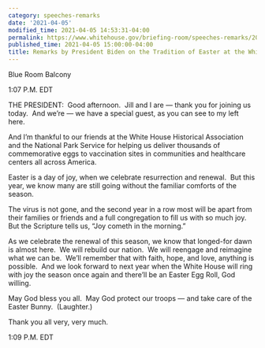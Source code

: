```yaml
---
category: speeches-remarks
date: '2021-04-05'
modified_time: 2021-04-05 14:53:31-04:00
permalink: https://www.whitehouse.gov/briefing-room/speeches-remarks/2021/04/05/remarks-by-president-biden-on-the-tradition-of-easter-at-the-white-house/
published_time: 2021-04-05 15:00:00-04:00
title: Remarks by President Biden on the Tradition of Easter at the White House
---
```

 
Blue Room Balcony

  
1:07 P.M. EDT  
  
THE PRESIDENT:  Good afternoon.  Jill and I are — thank you for joining
us today.  And we’re — we have a special guest, as you can see to my
left here.  
  
And I’m thankful to our friends at the White House Historical
Association and the National Park Service for helping us deliver
thousands of commemorative eggs to vaccination sites in communities and
healthcare centers all across America.  
  
Easter is a day of joy, when we celebrate resurrection and renewal.  But
this year, we know many are still going without the familiar comforts of
the season.   
  
The virus is not gone, and the second year in a row most will be apart
from their families or friends and a full congregation to fill us with
so much joy.  But the Scripture tells us, “Joy cometh in the morning.”  
  
As we celebrate the renewal of this season, we know that longed-for dawn
is almost here.  We will rebuild our nation.  We will reengage and
reimagine what we can be.  We’ll remember that with faith, hope, and
love, anything is possible.  And we look forward to next year when the
White House will ring with joy the season once again and there’ll be an
Easter Egg Roll, God willing.  
  
May God bless you all.  May God protect our troops — and take care of
the Easter Bunny.  (Laughter.)  
  
Thank you all very, very much.   
  
1:09 P.M. EDT

